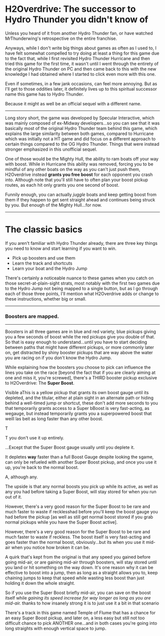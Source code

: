 
# H2Overdrive: The successor to Hydro Thunder you didn't know of

Unless you heard of it from another Hydro Thunder fan, or have watched MrThunderwing's retrospective on the entire franchise.

Anyways, while I don't write big things about games as often as I used to, I have felt somewhat compelled to try doing at least a thing for this game due to the fact that, while I first revisited Hydro Thunder Hurricane and then tried this game for the first time, it wasn't until I went through the entirety of the original Hydro Thunder on PC and then came back to this with the new knowledge I had obtained where I started to click even more with this one.

Even if sometimes, in a few jank occasions, can feel more annoying. But as I'll get to those oddities later, it definitely lives up to this spiritual successor name this game has to Hydro Thunder.

Because it might as well be an official sequel with a different name.

---

Long story short, the game was developed by Specular Interactive, which was mainly composed of ex-Midway developers...so you can see that it was basically most of the original Hydro Thunder team behind this game, which explains the large similarity between both games, compared to Hurricane which was initially not a HT game and did focus on a different approach to certain things compared to the OG Hydro Thunder. Things that were instead stronger emphasized in this unofficial sequel.

One of those would be the Mighty Hull, the ability to ram boats off your way with boost. While in Hurricane this ability was removed, forcing you to be mindful of any other boats on the way as you can't just push them, H2Overdrive instead **grants you free boost** for each opponent you crash into. Although note that you'll still have to often plan your boost pickup routes, as each hit only grants you one second of boost.

Funnily enough, you can actually *juggle* boats and keep getting boost from them if they happen to get sent straight ahead and continues being struck by you. But enough of the Mighty Hull...for now.

---
#   The classic basics

If you aren't familiar with Hydro Thunder already, there are three key things you need to know and start learning if you want to win.

- Pick up boosters and use them
- Learn the track and shortcuts
- Learn your boat and the Hydro Jump

There's certainly a noticeable nuance to these games when you catch on those secret-at-plain-sight strats, most notably with the first two games due to the Hydro Jump not being mapped to a single button, but as I go through each of those three points, I'll mention what H2Overdrive adds or change to these instructions, whether big or small.

---
###    Boosters are mapped.
---
Boosters in all three games are in blue and red variety, blue pickups giving you a few seconds of boost while the red pickups give you double of that. So that is easy enough to understand...until you have to start deciding between paths that might have different pickups, or more commonly later on, get distracted by shiny booster pickups that are way above the water you are racing on if you don't know the Hydro Jump.

While explaining how the boosters you choose to pick can influence the lines you take on the race [beyond the fact that if you are clearly aiming at one and miss it, you're screwed], there's a THIRD booster pickup exclusive to H2Overdrive: The **Super Boost**.

Visible aThis is a yellow pickup that grants its own boost gauge until its depleted, and the titular, either at plain sight in an alternate path or hiding behind a well-timed jump or shortcut, these don't add more seconds to you that temporarily grants access to a Super bBoost is very fast-acting, as wegauge, but instead temporarily grants you a superpowered boost that weill las beit as long faster than any other boost.

T

T you don't use it up entirely.

...Except that the Super Boost gauge usually until you deplete it. 

It depletes **way** faster than a full Boost Gauge despite looking the sgame, can only be refueled with another Super Boost pickup, and once you use it up, you're back to the normal boost.

A, although any.

The upside is that any normal boosts you pick up while its active, as well as any you had before taking a Super Boost, will stay stored for when you run out of it.

However, there's a very good reason for the Super Boost to be rare and much faster to waste if recklesshad before you'll keep the boost gauge you had before the pickup [as well as still get normal boost stored if you grab normal pickups while you have the Super Boost active].

However, there's a very good reason for the Super Boost to be rare and much faster to waste if reckless. The boost itself is very fast-acting and goes faster than the normal boost, obviously...but its when you use it mid-air when you notice how broken it can be.

A quirk that's kept from the original is that any speed you gained before going mid-air, or are gaining mid-air through boosters, will stay stored until you land or hit something on the way down. It's one reason why it can be effective to boost into a jump, then as long as a straight allows you to, keep chaining jumps to keep that speed while wasting less boost than just holding it down the whole straight.

So if you use the Super Boost briefly mid-air, you can save on the boost itself while *gaining its speed increase for way longer as long as you are mid-air.* thanks to how insanely strong it is to just use it a bit in that scenario

There's a track in this game named Temple of Flume that has a chance for an easy Super Boost pickup, and later on, a less easy but still not too difficult chance to pick ANOTHER one...and in both cases you're going into long straights with enough vertical space to jump.





<!--stackedit_data:
eyJoaXN0b3J5IjpbLTE3MDEwNTAxMzksNTUzMzUwNjg2XX0=
-->